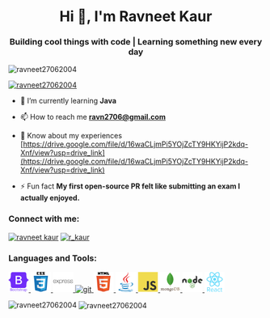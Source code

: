 <h1 align="center">Hi 👋, I'm Ravneet Kaur</h1>
<h3 align="center">Building cool things with code | Learning something new every day</h3>

<p align="left"> <img src="https://komarev.com/ghpvc/?username=ravneet27062004&label=Profile%20views&color=0e75b6&style=flat" alt="ravneet27062004" /> </p>

<p align="left"> <a href="https://github.com/ryo-ma/github-profile-trophy"><img src="https://github-profile-trophy.vercel.app/?username=ravneet27062004" alt="ravneet27062004" /></a> </p>

- 🌱 I’m currently learning **Java**

- 📫 How to reach me **ravn2706@gmail.com**

- 📄 Know about my experiences [https://drive.google.com/file/d/16waCLjmPi5YOjZcTY9HKYijP2kdq-Xnf/view?usp=drive_link](https://drive.google.com/file/d/16waCLjmPi5YOjZcTY9HKYijP2kdq-Xnf/view?usp=drive_link)

- ⚡ Fun fact **My first open-source PR felt like submitting an exam I actually enjoyed.**

<h3 align="left">Connect with me:</h3>
<p align="left">
<a href="https://linkedin.com/in/ravneet kaur" target="blank"><img align="center" src="https://raw.githubusercontent.com/rahuldkjain/github-profile-readme-generator/master/src/images/icons/Social/linked-in-alt.svg" alt="ravneet kaur" height="30" width="40" /></a>
<a href="https://instagram.com/r_kaur" target="blank"><img align="center" src="https://raw.githubusercontent.com/rahuldkjain/github-profile-readme-generator/master/src/images/icons/Social/instagram.svg" alt="r_kaur" height="30" width="40" /></a>
</p>

<h3 align="left">Languages and Tools:</h3>
<p align="left"> <a href="https://getbootstrap.com" target="_blank" rel="noreferrer"> <img src="https://raw.githubusercontent.com/devicons/devicon/master/icons/bootstrap/bootstrap-plain-wordmark.svg" alt="bootstrap" width="40" height="40"/> </a> <a href="https://www.w3schools.com/css/" target="_blank" rel="noreferrer"> <img src="https://raw.githubusercontent.com/devicons/devicon/master/icons/css3/css3-original-wordmark.svg" alt="css3" width="40" height="40"/> </a> <a href="https://expressjs.com" target="_blank" rel="noreferrer"> <img src="https://raw.githubusercontent.com/devicons/devicon/master/icons/express/express-original-wordmark.svg" alt="express" width="40" height="40"/> </a> <a href="https://git-scm.com/" target="_blank" rel="noreferrer"> <img src="https://www.vectorlogo.zone/logos/git-scm/git-scm-icon.svg" alt="git" width="40" height="40"/> </a> <a href="https://www.w3.org/html/" target="_blank" rel="noreferrer"> <img src="https://raw.githubusercontent.com/devicons/devicon/master/icons/html5/html5-original-wordmark.svg" alt="html5" width="40" height="40"/> </a> <a href="https://www.java.com" target="_blank" rel="noreferrer"> <img src="https://raw.githubusercontent.com/devicons/devicon/master/icons/java/java-original.svg" alt="java" width="40" height="40"/> </a> <a href="https://developer.mozilla.org/en-US/docs/Web/JavaScript" target="_blank" rel="noreferrer"> <img src="https://raw.githubusercontent.com/devicons/devicon/master/icons/javascript/javascript-original.svg" alt="javascript" width="40" height="40"/> </a> <a href="https://www.mongodb.com/" target="_blank" rel="noreferrer"> <img src="https://raw.githubusercontent.com/devicons/devicon/master/icons/mongodb/mongodb-original-wordmark.svg" alt="mongodb" width="40" height="40"/> </a> <a href="https://nodejs.org" target="_blank" rel="noreferrer"> <img src="https://raw.githubusercontent.com/devicons/devicon/master/icons/nodejs/nodejs-original-wordmark.svg" alt="nodejs" width="40" height="40"/> </a> <a href="https://reactjs.org/" target="_blank" rel="noreferrer"> <img src="https://raw.githubusercontent.com/devicons/devicon/master/icons/react/react-original-wordmark.svg" alt="react" width="40" height="40"/> </a> </p>

<p><img align="left" src="https://github-readme-stats.vercel.app/api/top-langs?username=ravneet27062004&show_icons=true&locale=en&layout=compact" alt="ravneet27062004" /></p>

<p>&nbsp;<img align="center" src="https://github-readme-stats.vercel.app/api?username=ravneet27062004&show_icons=true&locale=en" alt="ravneet27062004" /></p>

